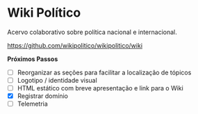 # Wiki Político
Acervo colaborativo sobre política nacional e internacional.

https://github.com/wikipolitico/wikipolitico/wiki

**Próximos Passos**
- [ ] Reorganizar as seções para facilitar a localização de tópicos
- [ ] Logotipo / identidade visual
- [ ] HTML estático com breve apresentação e link para o Wiki
- [X] Registrar domínio
- [ ] Telemetria
